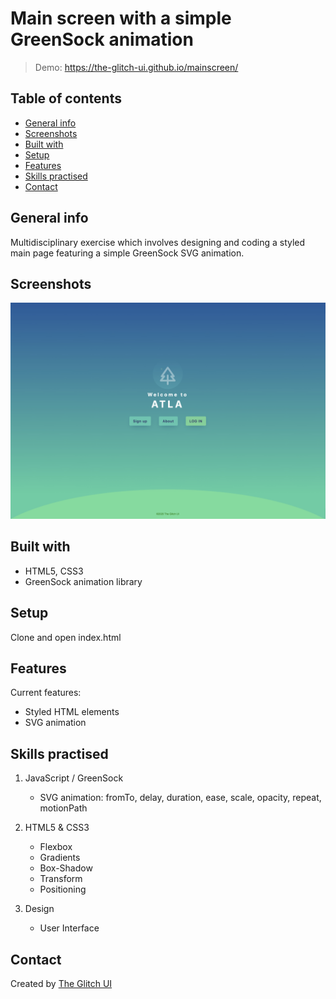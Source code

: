 # Main screen with a simple GreenSock animation
> Demo: https://the-glitch-ui.github.io/mainscreen/

## Table of contents

- [General info](#general-info)
- [Screenshots](#screenshots)
- [Built with](#built-with)
- [Setup](#setup)
- [Features](#features)
- [Skills practised](#skills)
- [Contact](#contact)

## General info

Multidisciplinary exercise which involves designing and coding a styled main page featuring a simple GreenSock SVG animation.

## Screenshots

![Tips calculator](https://github.com/the-glitch-ui/mainscreen/blob/master/img_mainscreen.jpg)

## Built with

- HTML5, CSS3
- GreenSock animation library

## Setup

Clone and open index.html

## Features

Current features:

- Styled HTML elements
- SVG animation

## Skills practised

1. JavaScript / GreenSock

   - SVG animation: fromTo, delay, duration, ease, scale, opacity, repeat, motionPath

2. HTML5 & CSS3

   - Flexbox
   - Gradients
   - Box-Shadow
   - Transform
   - Positioning

3. Design
   - User Interface

## Contact

Created by [The Glitch UI](https://github.com/the-glitch-ui)
